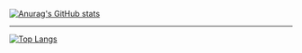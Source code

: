 
[![Anurag's GitHub stats](https://github-readme-stats.vercel.app/api?username=dengshenkk&show_icons=true&theme=vue)](https://github.com/dengshenkk/readme)

---

[![Top Langs](https://github-readme-stats.vercel.app/api/top-langs/?username=dengshenkk&layout=compact)](https://github.com/dengshenkk/readme)

